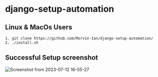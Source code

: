 # django-setup-automation

## Linux & MacOs Users

    1. git clone https://github.com/Morvin-Ian/django-setup-automation/
    2. ./install.sh


## Successful Setup screenshot

![Screenshot from 2023-07-12 16-55-27](https://github.com/Morvin-Ian/django-setup-automation/assets/78966128/25825a36-59bd-4e98-901e-dcc5e0e56c94)
